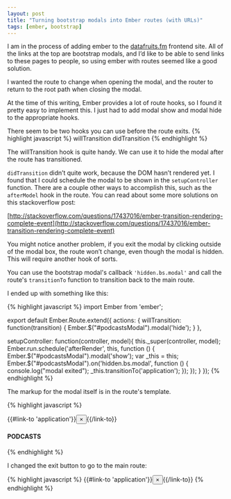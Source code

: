 ```yaml
---
layout: post
title: "Turning bootstrap modals into Ember routes (with URLs)"
tags: [ember, bootstrap]
---
```


I am in the process of adding ember to the [datafruits.fm](http://datafruits.fm/) frontend site. All of the links at the top are bootstrap modals, and I’d like to be able to send links to these pages to people, so using ember with routes seemed like a good solution.

I wanted the route to change when opening the modal, and the router to return to the root path when closing the modal.

At the time of this writing, Ember provides a lot of route hooks, so I found it pretty easy to implement this. I just had to add modal show and modal hide to the appropriate hooks.

There seem to be two hooks you can use before the route exits.
{% highlight javascript %}
willTransition
didTransition
{% endhighlight %}

The willTransition hook is quite handy. We can use it to hide the modal after the route has transitioned.

`didTransition` didn’t quite work, because the DOM hasn’t rendered yet. I found
that I could schedule the modal to be shown in the `setupController` function.
There are a couple other ways to accomplish this, such as the `afterModel` hook
in the route. You can read about some more solutions on this stackoverflow post:

[http://stackoverflow.com/questions/17437016/ember-transition-rendering-complete-event](http://stackoverflow.com/questions/17437016/ember-transition-rendering-complete-event)

You might notice another problem, if you exit the modal by clicking outside of
the modal box, the route won’t change, even though the modal is hidden. This will require another hook of sorts.

You can use the bootstrap modal's callback `'hidden.bs.modal'` and call the
route's `transitionTo` function to transition back to the main route.

I ended up with something like this:

{% highlight javascript %}
import Ember from 'ember';

export default Ember.Route.extend({
  actions: {
    willTransition: function(transition) {
      Ember.$("#podcastsModal").modal('hide');
    }
  },

  setupController: function(controller, model){
    this._super(controller, model);
    Ember.run.schedule('afterRender', this, function () {
      Ember.$("#podcastsModal").modal('show');
      var _this = this;
      Ember.$("#podcastsModal").on('hidden.bs.modal', function () {
        console.log("modal exited");
        _this.transitionTo('application');
      });
    });
  }
});
{% endhighlight %}


The markup for the modal itself is in the route's template.

{% highlight javascript %}
<div class="modal fade" id="podcastsModal" tabindex="-1" role="dialog" aria-labelledby="myModalLabel" aria-hidden="true">
  <div class="modal-dialog">
    <div class="modal-content">
      <div class="modal-header">
        {{#link-to 'application'}}<button type="button" class="close" aria-label="Close"><span aria-hidden="true">&times;</span></button>{{/link-to}}
        <h4 class="modal-title" id="myModalLabel">PODCASTS</h4>
      </div>
      <div class="modal-body">
        <p>
          <div id="calendar">
          </div>
        </p>
      </div>
      <div class="modal-footer">
      </div>
    </div>
  </div>
</div>
{% endhighlight %}

I changed the exit button to go to the main route:

{% highlight javascript %}
{{#link-to 'application'}}<button type="button" class="close" aria-label="Close"><span aria-hidden="true">&times;</span></button>{{/link-to}}
{% endhighlight %}

